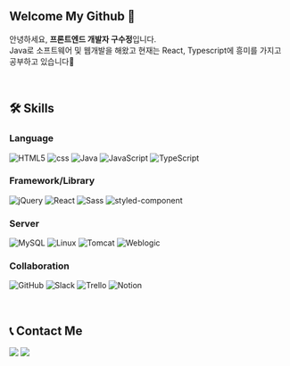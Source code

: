 ## Welcome My Github 🙌

안녕하세요, **프론트엔드 개발자 구수정**입니다. <br />
Java로 소프트웨어 및 웹개발을 해왔고 현재는 React, Typescript에 흥미를 가지고 공부하고 있습니다🚀


<br />

## 🛠 Skills
### Language
![HTML5][HTML5] ![css][css] ![Java][Java] ![JavaScript][JavaScript] ![TypeScript][TypeScript]  

### Framework/Library
![jQuery][jQuery] ![React][React] ![Sass][Sass] ![styled-component][styled-component]

### Server
![MySQL][MySQL] ![Linux][Linux] ![Tomcat][Tomcat] ![Weblogic][Weblogic]

### Collaboration
![GitHub][GitHub]  ![Slack][Slack] ![Trello][Trello] ![Notion][Notion]

<br />

## 📞 Contact Me
<a href="https://velog.io/@sujeong_dev" target="_blank"><img src="https://img.shields.io/badge/Velog-20C997?style=for-the-badge&logo=Velog&logoColor=white"/></a> <a href="mailto:dailyco03@gmail.com"><img src="https://img.shields.io/badge/9sujeong.dev@gmail.com-EA4335?style=for-the-badge&logo=Gmail&logoColor=white"/></a>


[HTML5]: https://img.shields.io/badge/HTML5-e34f26?style=for-the-badge&logo=html5&logoColor=white
[css]: https://img.shields.io/badge/css-686de0?style=for-the-badge&logo=css3&logoColor=white
[JavaScript]: https://img.shields.io/badge/JavaScript-f9ca24?style=for-the-badge&logo=javascript&logoColor=black
[TypeScript]: https://img.shields.io/badge/TypeScript-3178C6?style=for-the-badge&logo=typescript&logoColor=white
[jQuery]: https://img.shields.io/badge/jQuery-0769AD?style=for-the-badge&logo=jQuery&logoColor=white
[React]: https://img.shields.io/badge/React-61dafb?style=for-the-badge&logo=react&logoColor=black
[Sass]: https://img.shields.io/badge/Sass-CC6699?style=for-the-badge&logo=sass&logoColor=white
[styled-component]: https://img.shields.io/badge/styledComponents-DB7093?style=for-the-badge&logo=styledComponents&logoColor=white

[Node.js]: https://img.shields.io/badge/Node.js-009432?style=for-the-badge&logo=Node.js&logoColor=white
[MySQL]: https://img.shields.io/badge/MySQL-4479A1?style=for-the-badge&logo=MySQL&logoColor=white
[Java]: https://img.shields.io/badge/Java-007396?style=for-the-badge&logo=Java&logoColor=white
[Linux]: https://img.shields.io/badge/Linux-FCC624?style=for-the-badge&logo=Linux&logoColor=black

[Tomcat]: https://img.shields.io/badge/ApacheTomcat-F8DC75?style=for-the-badge&logo=ApacheTomcat&logoColor=black
[Weblogic]: https://img.shields.io/badge/OracleWeblogic-F80000?style=for-the-badge&logo=Oracle&logoColor=white
[Git]: https://img.shields.io/badge/Git-F05032?style=for-the-badge&logo=Git&logoColor=white
[GitHub]: https://img.shields.io/badge/GitHub-181717?style=for-the-badge&logo=GitHub&logoColor=white
[Visual Studio Code]: https://img.shields.io/badge/VSCode-007ACC?style=for-the-badge&logo=Visual-Studio-Code&logoColor=white
[Figma]: https://img.shields.io/badge/Figma-F24E1E?style=for-the-badge&logo=Figma&logoColor=white
[Notion]: https://img.shields.io/badge/Notion-000000?style=for-the-badge&logo=Notion&logoColor=white
[Slack]: https://img.shields.io/badge/Slack-4A154B?style=for-the-badge&logo=Slack&logoColor=white
[Trello]: https://img.shields.io/badge/Trello-0052CC?style=for-the-badge&logo=Trello&logoColor=white
